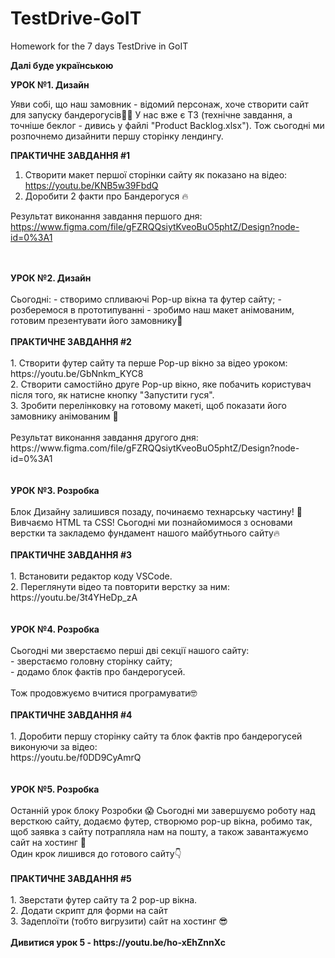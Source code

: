 # TestDrive-GoIT
Homework for the 7 days TestDrive in GoIT

<b>Далі буде українською</b>

<b>УРОК №1. Дизайн</b> 

Уяви собі, що наш замовник - відомий персонаж, хоче створити сайт для запуску бандерогусів🦆💪 
У нас вже є ТЗ (технічне завдання, а точніше беклог - дивись у файлі "Product Backlog.xlsx"). 
Тож сьогодні ми розпочнемо дизайнити першу сторінку лендингу.

<b>ПРАКТИЧНЕ ЗАВДАННЯ #1</b>

1. Створити макет першої сторінки сайту як показано на відео: <br> https://youtu.be/KNB5w39FbdQ 
2. Доробити 2 факти про Бандерогуся 🔥

Результат виконання завдання першого дня:<br>
https://www.figma.com/file/gFZRQQsiytKveoBuO5phtZ/Design?node-id=0%3A1


<br>
<br>
<b>УРОК №2. Дизайн</b>
<br>
<br>
Сьогодні:
- створимо спливаючі Pop-up вікна та футер сайту;
- розберемося в прототипуванні - зробимо наш макет анімованим, готовим презентувати його замовнику💪
<br>
<br>
<b>ПРАКТИЧНЕ ЗАВДАННЯ #2</b>
<br>
<br>
1. Створити футер сайту та перше Pop-up вікно за відео уроком: <br> https://youtu.be/GbNnkm_KYC8 <br>
2. Створити самостійно друге Pop-up вікно, яке побачить користувач після того, як натисне кнопку "Запустити гуся".<br>
3. Зробити перелінковку на готовому макеті, щоб показати його замовнику анімованим 💪<br>
<br>
Результат виконання завдання другого дня:<br>
https://www.figma.com/file/gFZRQQsiytKveoBuO5phtZ/Design?node-id=0%3A1

<br>
<br>
<br>
<b>УРОК №3. Розробка</b>
<br>
<br>
Блок Дизайну залишився позаду, починаємо технарську частину! 💪 Вивчаємо HTML та CSS!
Сьогодні ми познайомимося з основами верстки та закладемо фундамент нашого майбутнього сайту🔥
<br>
<br>
<b>ПРАКТИЧНЕ ЗАВДАННЯ #3</b>
<br>
<br>
1. Встановити редактор коду VSCode. <br>
2. Переглянути відео та повторити верстку за ним:<br> https://youtu.be/3t4YHeDp_zA

<br>
<br>
<br>
<b>УРОК №4. Розробка</b>
<br>
<br>
Сьогодні ми зверстаємо перші дві секції нашого сайту:<br>
  - зверстаємо головну сторінку сайту;<br>
  - додамо блок фактів про бандерогусей.<br>
<br>
Тож продовжуємо вчитися програмувати🤓
<br>
<br>
<b>ПРАКТИЧНЕ ЗАВДАННЯ #4</b><br>
<br>
1. Доробити першу сторінку сайту та блок фактів про бандерогусей виконуючи за відео:<br> https://youtu.be/f0DD9CyAmrQ


<br>
<br>
<br>
<b>УРОК №5. Розробка</b>
<br>
<br>
Останній урок блоку Розробки 😱 Сьогодні ми завершуємо роботу над версткою сайту, додаємо футер, створюмо pop-up вікна, робимо так, щоб заявка з сайту потрапляла нам на пошту, а також завантажуємо сайт на хостинг 💪
<br>
Один крок лишився до готового сайту👇
<br>
<br>
<b>ПРАКТИЧНЕ ЗАВДАННЯ #5</b><br>
<br>
1. Зверстати футер сайту та 2 pop-up вікна.<br>
2. Додати скрипт для форми на сайт<br>
3. Задеплоїти (тобто вигрузити) сайт на хостинг 😎<br>
<br>
<b>Дивитися урок 5<b> - https://youtu.be/ho-xEhZnnXc
